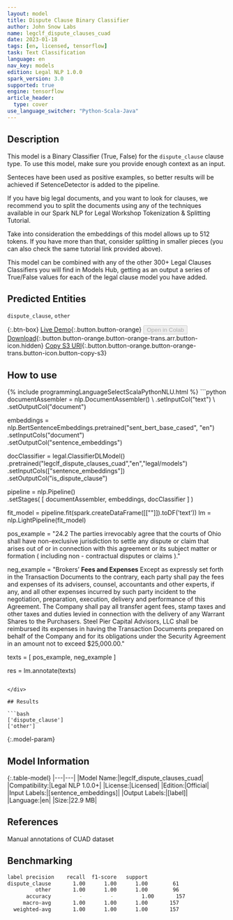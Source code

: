 ```yaml
---
layout: model
title: Dispute Clause Binary Classifier
author: John Snow Labs
name: legclf_dispute_clauses_cuad
date: 2023-01-18
tags: [en, licensed, tensorflow]
task: Text Classification
language: en
nav_key: models
edition: Legal NLP 1.0.0
spark_version: 3.0
supported: true
engine: tensorflow
article_header:
  type: cover
use_language_switcher: "Python-Scala-Java"
---
```


## Description

This model is a Binary Classifier (True, False) for the `dispute_clause` clause type. To use this model, make sure you provide enough context as an input.

Senteces have been used as positive examples, so better results will be achieved if SetenceDetector is added to the pipeline.

If you have big legal documents, and you want to look for clauses, we recommend you to split the documents using any of the techniques available in our Spark NLP for Legal Workshop Tokenization & Splitting Tutorial.

Take into consideration the embeddings of this model allows up to 512 tokens. If you have more than that, consider splitting in smaller pieces (you can also check the same tutorial link provided above).

This model can be combined with any of the other 300+ Legal Clauses Classifiers you will find in Models Hub, getting as an output a series of True/False values for each of the legal clause model you have added.

## Predicted Entities

`dispute_clause`, `other`

{:.btn-box}
[Live Demo](https://demo.johnsnowlabs.com/finance/CLASSIFY_LEGAL_CLAUSES/){:.button.button-orange}
<button class="button button-orange" disabled>Open in Colab</button>
[Download](https://s3.amazonaws.com/auxdata.johnsnowlabs.com/legal/models/legclf_dispute_clauses_cuad_en_1.0.0_3.0_1674056674986.zip){:.button.button-orange.button-orange-trans.arr.button-icon.hidden}
[Copy S3 URI](s3://auxdata.johnsnowlabs.com/legal/models/legclf_dispute_clauses_cuad_en_1.0.0_3.0_1674056674986.zip){:.button.button-orange.button-orange-trans.button-icon.button-copy-s3}

## How to use



<div class="tabs-box" markdown="1">
{% include programmingLanguageSelectScalaPythonNLU.html %}
```python
documentAssembler = nlp.DocumentAssembler() \
    .setInputCol("text") \
    .setOutputCol("document")

embeddings = nlp.BertSentenceEmbeddings.pretrained("sent_bert_base_cased", "en") \
      .setInputCols("document") \
      .setOutputCol("sentence_embeddings")

docClassifier = legal.ClassifierDLModel() \
    .pretrained("legclf_dispute_clauses_cuad","en","legal/models")\
    .setInputCols(["sentence_embeddings"])\
    .setOutputCol("is_dispute_clause")

pipeline = nlp.Pipeline() \
    .setStages(
      [
        documentAssembler,
        embeddings,
        docClassifier
      ]
    )

fit_model = pipeline.fit(spark.createDataFrame([[""]]).toDF('text'))
lm = nlp.LightPipeline(fit_model)

pos_example = "24.2 The parties irrevocably agree that the courts of Ohio shall have non-exclusive jurisdiction to settle any dispute or claim that arises out of or in connection with this agreement or its subject matter or formation ( including non - contractual disputes or claims )."

neg_example = "Brokers’ <strong>Fees and Expenses</strong> Except as expressly set forth in the Transaction Documents to the contrary, each party shall pay the fees and expenses of its advisers, counsel, accountants and other experts, if any, and all other expenses incurred by such party incident to the negotiation, preparation, execution, delivery and performance of this Agreement. The Company shall pay all transfer agent fees, stamp taxes and other taxes and duties levied in connection with the delivery of any Warrant Shares to the Purchasers. Steel Pier Capital Advisors, LLC shall be reimbursed its expenses in having the Transaction Documents prepared on behalf of the Company and for its obligations under the Security Agreement in an amount not to exceed $25,000.00."

texts = [
    pos_example,
    neg_example
]

res = lm.annotate(texts)
```

</div>

## Results

```bash
['dispute_clause']
['other']
```

{:.model-param}
## Model Information

{:.table-model}
|---|---|
|Model Name:|legclf_dispute_clauses_cuad|
|Compatibility:|Legal NLP 1.0.0+|
|License:|Licensed|
|Edition:|Official|
|Input Labels:|[sentence_embeddings]|
|Output Labels:|[label]|
|Language:|en|
|Size:|22.9 MB|

## References

Manual annotations of CUAD dataset

## Benchmarking

```bash
label precision    recall  f1-score   support
dispute_clause       1.00      1.00      1.00        61
         other       1.00      1.00      1.00        96
      accuracy         -         -         1.00       157
     macro-avg       1.00      1.00      1.00       157
  weighted-avg       1.00      1.00      1.00       157
```